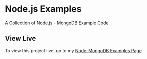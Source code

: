 # Node.js Examples

A Collection of Node.js - MongoDB Example Code

## View Live

To view this project live, go to my [Node-MongoDB Examples Page](http://joefly.site/pages/projects/node-mongo/)
